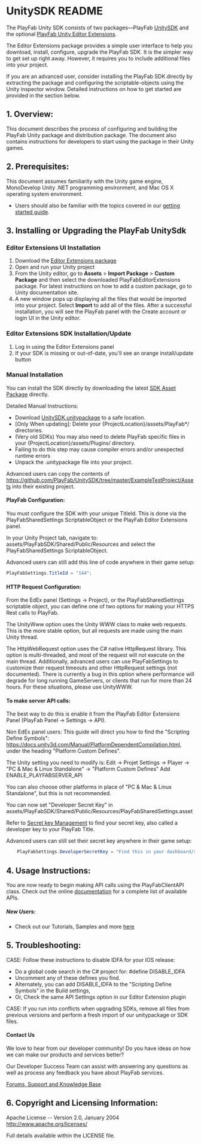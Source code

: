 # UnitySDK README

The PlayFab Unity SDK consists of two packages—PlayFab [UnitySDK](https://aka.ms/PlayFabUnitySdk) and the optional [PlayFab Unity Editor Extensions](https://aka.ms/PlayFabUnityEdEx).

The Editor Extensions package provides a simple user interface to help you download, install, configure, upgrade the PlayFab SDK. It is the simpler way to get set up right away. However, it requires you to include additional files into your project.

If you are an advanced user, consider installing the PlayFab SDK directly by extracting the package and configuring the scriptable-objects using the Unity inspector window. Detailed instructions on how to get started are provided in the section below.

## 1. Overview:

This document describes the process of configuring and building the PlayFab Unity package and distribution package. The document also contains instructions for developers to start using the package in their Unity games.

## 2. Prerequisites:

This document assumes familiarity with the Unity game engine, MonoDevelop Unity .NET programming environment, and Mac OS X operating system environment.

* Users should also be familiar with the topics covered in our [getting started guide](https://learn.microsoft.com/gaming/playfab/what-is-playfab).

## 3. Installing or Upgrading the PlayFab UnitySdk

### Editor Extensions UI Installation

1. Download the [Editor Extensions package](https://aka.ms/PlayFabUnityEdEx)
2. Open and run your Unity project
3. From the Unity editor, go to **Assets** > **Import Package** > **Custom Package** and then select the downloaded PlayFabEditorExtensions package. For latest instructions on how to add a custom package, go to Unity documentation site.
4. A new window pops up displaying all the files that would be imported into your project. Select **Import** to add all of the files.
After a successful installation, you will see the PlayFab panel with the Create account or login UI in the Unity editor.

### Editor Extensions SDK Installation/Update

1. Log in using the Editor Extensions panel
2. If your SDK is missing or out-of-date, you'll see an orange install/update button

### Manual Installation

You can install the SDK directly by downloading the latest [SDK Asset Package](https://aka.ms/PlayFabUnitySdk) directly.

Detailed Manual Instructions:
* Download [UnitySDK.unitypackage](https://aka.ms/PlayFabUnitySdk) to a safe location.
* [Only When updating]: Delete your {ProjectLocation}/assets/PlayFab*/ directories.
 * (Very old SDKs) You may also need to delete PlayFab specific files in your {ProjectLocation}/assets/Plugins/ directory.
 * Failing to do this step may cause compiler errors and/or unexpected runtime errors
* Unpack the .unitypackage file into your project.

Advanced users can copy the contents of https://github.com/PlayFab/UnitySDK/tree/master/ExampleTestProject/Assets into their existing project.

#### PlayFab Configuration:
You must configure the SDK with your unique TitleId.  This is done via the PlayFabSharedSettings ScriptableObject or the PlayFab Editor Extensions panel.

In your Unity Project tab, navigate to: assets/PlayFabSDK/Shared/Public/Resources and select the PlayFabSharedSettings ScriptableObject.

Advanced users can still add this line of code anywhere in their game setup:

```C#
PlayFabSettings.TitleId = "144";
```

#### HTTP Request Configuration:

From the EdEx panel (Settings -> Project), or the PlayFabSharedSettings scriptable object, you can define one of two options for making your HTTPS Rest calls to PlayFab.

The UnityWww option uses the Unity WWW class to make web requests. This is the more stable option, but all requests are made using the main Unity thread.

The HttpWebRequest option uses the C# native HttpRequest library. This option is multi-threaded, and most of the request will not execute on the main thread. Additionally, advanced users can use PlayFabSettings to customize their request timeouts and other HttpRequest settings (not documented). There is currently a bug in this option where performance will degrade for long running GameServers, or clients that run for more than 24 hours. For these situations, please use UnityWWW.

#### To make server API calls:

The best way to do this is enable it from the PlayFab Editor Extensions Panel (PlayFab Panel -> Settings -> API).

Non EdEx panel users: This guide will direct you how to find the "Scripting Define Symbols": https://docs.unity3d.com/Manual/PlatformDependentCompilation.html, under the heading "Platform Custom Defines".

The Unity setting you need to modify is:
Edit -> Projet Settings -> Player -> "PC & Mac & Linux Standalone" -> "Platform Custom Defines"
Add ENABLE_PLAYFABSERVER_API

You can also choose other platforms in place of "PC & Mac & Linux Standalone", but this is not recommended.

You can now set "Developer Secret Key" in assets/PlayFabSDK/Shared/Public/Resources/PlayFabSharedSettings.asset

Refer to [Secret key Management](https://docs.microsoft.com/gaming/playfab/gamemanager/secret-key-management) to find your secret key, also called a developer key to your PlayFab Title.


Advanced users can still set their secret key anywhere in their game setup:

```C#
    PlayFabSettings.DeveloperSecretKey = "Find this in your dashboard/settings https://developer.playfab.com/title/properties/{your title Id}"; //your Developer Secret goes here.
```

## 4. Usage Instructions:

You are now ready to begin making API calls using the PlayFabClientAPI class. Check out the online [documentation](https://learn.microsoft.com/rest/api/playfab/client/?view=playfab-rest) for a complete list of available APIs.

##### New Users:

* Check out our Tutorials, Samples and more [here](https://learn.microsoft.com/gaming/playfab/resources/playfab-samples)

## 5. Troubleshooting:

CASE: Follow these instructions to disable IDFA for your IOS release:
 * Do a global code search in the C# project for: #define DISABLE_IDFA
  * Uncomment any of these defines you find.
 * Alternately, you can add DISABLE_IDFA to the "Scripting Define Symbols" in the Build settings,
 * Or, Check the same API Settings option in our Editor Extension plugin

CASE: If you run into conflicts when upgrading SDKs, remove all files from previous versions and perform a fresh import of our unitypackage or SDK files. 

#### Contact Us
We love to hear from our developer community! 
Do you have ideas on how we can make our products and services better? 

Our Developer Success Team can assist with answering any questions as well as process any feedback you have about PlayFab services.

[Forums, Support and Knowledge Base](https://community.playfab.com/index.html)

## 6. Copyright and Licensing Information:

  Apache License -- 
  Version 2.0, January 2004
  http://www.apache.org/licenses/

  Full details available within the LICENSE file.
